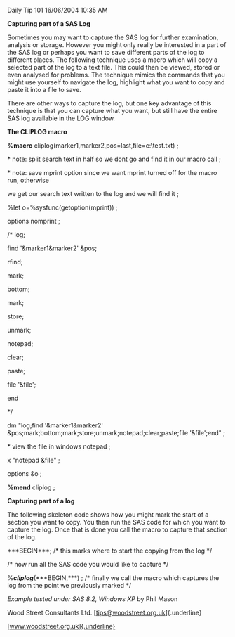 Daily Tip 101 16/06/2004 10:35 AM

**Capturing part of a SAS Log**

Sometimes you may want to capture the SAS log for further examination,
analysis or storage. However you might only really be interested in a
part of the SAS log or perhaps you want to save different parts of the
log to different places. The following technique uses a macro which will
copy a selected part of the log to a text file. This could then be
viewed, stored or even analysed for problems. The technique mimics the
commands that you might use yourself to navigate the log, highlight what
you want to copy and paste it into a file to save.

There are other ways to capture the log, but one key advantage of this
technique is that you can capture what you want, but still have the
entire SAS log available in the LOG window.

**The CLIPLOG macro**

**%macro** cliplog(marker1,marker2,pos=last,file=c:\\test.txt) ;

\* note: split search text in half so we dont go and find it in our
macro call ;

\* note: save mprint option since we want mprint turned off for the
macro run, otherwise

we get our search text written to the log and we will find it ;

%let o=%sysfunc(getoption(mprint)) ;

options nomprint ;

/\* log;

find \'&marker1&marker2\' &pos;

rfind;

mark;

bottom;

mark;

store;

unmark;

notepad;

clear;

paste;

file \'&file\';

end

\*/

dm \"log;find \'&marker1&marker2\'
&pos;mark;bottom;mark;store;unmark;notepad;clear;paste;file
\'&file\';end\" ;

\* view the file in windows notepad ;

x \"notepad &file\" ;

options &o ;

**%mend** cliplog ;

**Capturing part of a log**

The following skeleton code shows how you might mark the start of a
section you want to copy. You then run the SAS code for which you want
to capture the log. Once that is done you call the macro to capture that
section of the log.

\*\*\*BEGIN\*\*\*; /\* this marks where to start the copying from the
log \*/

/\* now run all the SAS code you would like to capture \*/

\%***cliplog***(\*\*\*BEGIN,\*\*\*) ; /\* finally we call the macro
which captures the log from the point we previously marked \*/

*Example tested under SAS 8.2, Windows XP* by Phil Mason

Wood Street Consultants Ltd. [tips@woodstreet.org.uk]{.underline}

[www.woodstreet.org.uk]{.underline}
